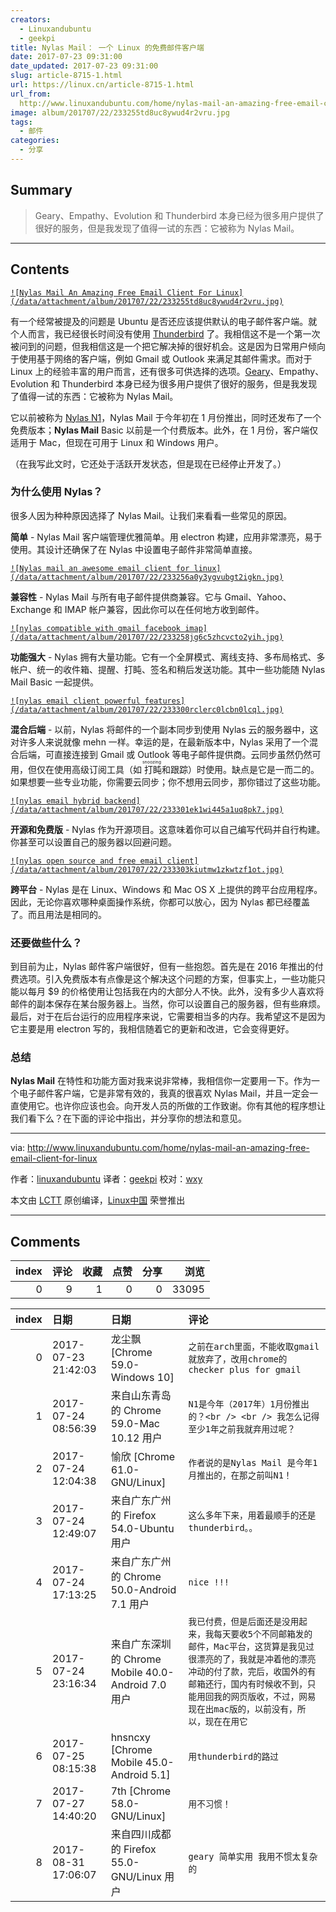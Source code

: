 ```yaml
---
creators:
  - Linuxandubuntu
  - geekpi
title: Nylas Mail： 一个 Linux 的免费邮件客户端
date: 2017-07-23 09:31:00
date_updated: 2017-07-23 09:31:00
slug: article-8715-1.html
url: https://linux.cn/article-8715-1.html
url_from: 
  http://www.linuxandubuntu.com/home/nylas-mail-an-amazing-free-email-client-for-linux
image: album/201707/22/233255td8uc8ywud4r2vru.jpg
tags:
  - 邮件
categories:
  - 分享
---
```


## Summary

> Geary、Empathy、Evolution 和 Thunderbird 本身已经为很多用户提供了很好的服务，但是我发现了值得一试的东西：它被称为 Nylas Mail。

***

<!-- more -->

## Contents

[`![Nylas Mail An Amazing Free Email Client For Linux](/data/attachment/album/201707/22/233255td8uc8ywud4r2vru.jpg)`](http://www.linuxandubuntu.com/home/nylas-mail-an-amazing-free-email-client-for-linux)

有一个经常被提及的问题是 Ubuntu 是否还应该提供默认的电子邮件客户端。就个人而言，我已经很长时间没有使用 [Thunderbird](http://www.linuxandubuntu.com/home/thunderbird-release-with-several-bug-fixes) 了。我相信这不是一个第一次被问到的问题，但我相信这是一个把它解决掉的很好机会。这是因为日常用户倾向于使用基于网络的客户端，例如 Gmail 或 Outlook 来满足其邮件需求。而对于 Linux 上的经验丰富的用户而言，还有很多可供选择的选项。[Geary](http://www.linuxandubuntu.com/home/geany-a-lightweight-ide-or-code-editor-for-programmers)、Empathy、Evolution 和 Thunderbird 本身已经为很多用户提供了很好的服务，但是我发现了值得一试的东西：它被称为 Nylas Mail。

它以前被称为 [Nylas N1](http://www.linuxandubuntu.com/home/nylas-n1-a-premium-email-client-for-linux)，Nylas Mail 于今年初在 1 月份推出，同时还发布了一个免费版本；**Nylas Mail** Basic 以前是一个付费版本。此外，在 1 月份，客户端仅适用于 Mac，但现在可用于 Linux 和 Windows 用户。

（在我写此文时，它还处于活跃开发状态，但是现在已经停止开发了。）

### 为什么使用 Nylas？

​很多人因为种种原因选择了 Nylas Mail。让我们来看看一些常见的原因。

**简单** - Nylas Mail 客户端管理优雅简单。用 electron 构建，应用非常漂亮，易于使用。其设计还确保了在 Nylas 中设置电子邮件非常简单直接。

[`![Nylas mail an awesome email client for linux](/data/attachment/album/201707/22/233256a0y3ygvubgt2igkn.jpg)`](http://www.linuxandubuntu.com/uploads/2/1/1/5/21152474/nylas-mail-an-awesome-email-client-for-linux_orig.jpg)

**兼容性** - Nylas Mail 与所有电子邮件提供商兼容。它与 Gmail、Yahoo、Exchange 和 IMAP 帐户兼容，因此你可以在任何地方收到邮件。

[`![nylas compatible with gmail facebook imap](/data/attachment/album/201707/22/233258jg6c5zhcvcto2yih.jpg)`](http://www.linuxandubuntu.com/uploads/2/1/1/5/21152474/nylas-compatible-with-gmail-facebook-imap_orig.jpg)

**功能​强大**​ - Nylas 拥有大量功能。它有一个全屏模式、离线支持、多布局格式、多帐户、统一的收件箱、提醒、打盹、签名和稍后发送功能。其中一些功能随 Nylas Mail Basic 一起提供。

[`![nylas email client powerful features](/data/attachment/album/201707/22/233300rclerc0lcbn0lcql.jpg)`](http://www.linuxandubuntu.com/uploads/2/1/1/5/21152474/nylas-email-client-powerful-features_orig.jpg)

**​混合后端**​ - 以前，Nylas 将邮件的一个副本同步到使用 Nylas 云的服务器中，这对许多人来说就像 mehn 一样。幸运的是，在最新版本中，Nylas 采用了一个混合后端，可直接连接到 Gmail 或 Outlook 等电子邮件提供商。云同步虽然仍然可用，但仅在使用高级订阅工具（如<ruby> 打盹 <rt>  snoozing </rt></ruby>和跟踪）时使用。缺点是它是一而二的。如果想要一些专业功能，你需要云同步；你不想用云同步，那你错过了这些功能。

[`![nylas email hybrid backend](/data/attachment/album/201707/22/233301ek1wi445a1uq8pk7.jpg)`](http://www.linuxandubuntu.com/uploads/2/1/1/5/21152474/nylas-email-hybrid-backend_orig.jpg)

**​开源和免费版**​ - Nylas 作为开源项目。这意味着你可以自己编写代码并自行构建。你甚至可以设置自己的服务器以回避问题。

[`![nylas open source and free email client](/data/attachment/album/201707/22/233303kiutmw1zkwtzf1ot.jpg)`](http://www.linuxandubuntu.com/uploads/2/1/1/5/21152474/nylas-open-source-and-free-email-client_orig.jpg)

**跨平台** - Nylas 是在 Linux、Windows 和 Mac OS X 上提供的跨平台应用程序。因此，无论你喜欢哪种桌面操作系统，你都可以放心，因为 Nylas 都已经覆盖了。而且用法是相同的。

### 还要做些什么？

到目前为止，Nylas 邮件客户端很好，但有一些抱怨。首先是在 2016 年推出的付费选项。引入免费版本有点像是这个解决这个问题的方案，但事实上，一些功能只能以每月 $9 的价格使用让包括我在内的大部分人不快。此外，没有多少人喜欢将邮件的副本保存在某台服务器上。当然，你可以设置自己的服务器，但有些麻烦。最后，对于在后台运行的应用程序来说，它需要相当多的内存。我希望这不是因为它主要是用 electron 写的，我相信随着它的更新和改进，它会变得更好。

### 总结

**​Nylas Mail** 在特性和功能方面对我来说非常棒，我相信你一定要用一下。作为一个电子邮件客户端，它是非常有效的，我真的很喜欢 Nylas Mail，并且一定会一直使用它。也许你应该也会。向开发人员的所做的工作致谢。你有其他的程序想让我们看下么？在下面的评论中指出，并分享你的想法和意见。

---

via: <http://www.linuxandubuntu.com/home/nylas-mail-an-amazing-free-email-client-for-linux>

作者：[linuxandubuntu](http://www.linuxandubuntu.com/home/nylas-mail-an-amazing-free-email-client-for-linux) 译者：[geekpi](https://github.com/geekpi) 校对：[wxy](https://github.com/wxy)

本文由 [LCTT](https://github.com/LCTT/TranslateProject) 原创编译，[Linux中国](https://linux.cn/) 荣誉推出

***

## Comments


|   index |   评论 |   收藏 |   点赞 |   分享 |   浏览 |
|--------:|-------:|-------:|-------:|-------:|-------:|
|       0 |      9 |      1 |      0 |      0 |  33095 |

|   index | 日期                | 日期                                               | 评论                                                                                                                                                                                                                                                      |
|--------:|:--------------------|:---------------------------------------------------|:----------------------------------------------------------------------------------------------------------------------------------------------------------------------------------------------------------------------------------------------------------|
|       0 | 2017-07-23 21:42:03 | 龙尘飘 [Chrome 59.0-Windows 10]                    | `之前在arch里面，不能收取gmail就放弃了，改用chrome的checker plus for gmail`                                                                                                                                                                               |
|       1 | 2017-07-24 08:56:39 | 来自山东青岛的 Chrome 59.0-Mac 10.12 用户          | `N1是今年（2017年）1月份推出的？<br /> <br /> 我怎么记得至少1年之前我就弃用过呢？`                                                                                                                                                                        |
|       2 | 2017-07-24 12:04:38 | 愉欣 [Chrome 61.0-GNU/Linux]                       | `作者说的是Nylas Mail 是今年1月推出的，在那之前叫N1！`                                                                                                                                                                                                    |
|       3 | 2017-07-24 12:49:07 | 来自广东广州的 Firefox 54.0-Ubuntu 用户            | `这么多年下来，用着最顺手的还是thunderbird。。`                                                                                                                                                                                                           |
|       4 | 2017-07-24 17:13:25 | 来自广东广州的 Chrome 50.0-Android 7.1 用户        | `nice !!!`                                                                                                                                                                                                                                                |
|       5 | 2017-07-24 23:16:34 | 来自广东深圳的 Chrome Mobile 40.0-Android 7.0 用户 | `我已付费，但是后面还是没用起来，我每天要收5个不同邮箱发的邮件，Mac平台，这货算是我见过很漂亮的了，我就是冲着他的漂亮冲动的付了款，完后，收国外的有邮箱还行，国内有时候收不到，只能用回我的网页版收，不过，网易现在出mac版的，以前没有，所以，现在在用它` |
|       6 | 2017-07-25 08:15:38 | hnsncxy [Chrome Mobile 45.0-Android 5.1]           | `用thunderbird的路过`                                                                                                                                                                                                                                     |
|       7 | 2017-07-27 14:40:20 | 7th [Chrome 58.0-GNU/Linux]                        | `用不习惯！`                                                                                                                                                                                                                                              |
|       8 | 2017-08-31 17:06:07 | 来自四川成都的 Firefox 55.0-GNU/Linux 用户         | `geary 简单实用 我用不惯太复杂的`                                                                                                                                                                                                                         |
